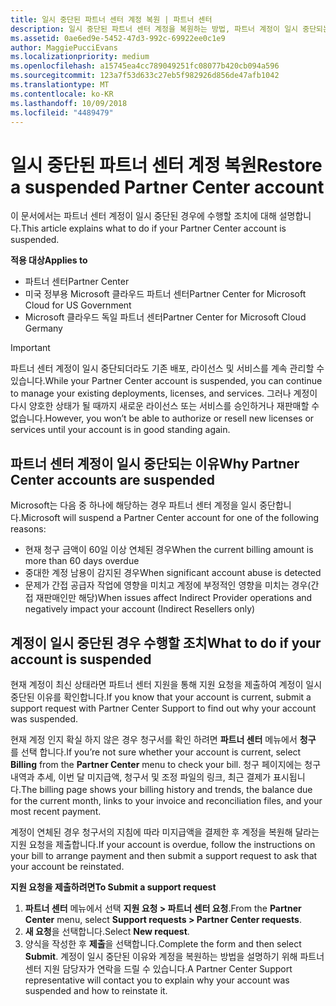 ```yaml
---
title: 일시 중단된 파트너 센터 계정 복원 | 파트너 센터
description: 일시 중단된 파트너 센터 계정을 복원하는 방법, 파트너 계정이 일시 중단되는 이유 및 일시 중단 동안 계정을 사용하는 방법을 알아봅니다.
ms.assetid: 0ae6ed9e-5452-47d3-992c-69922ee0c1e9
author: MaggiePucciEvans
ms.localizationpriority: medium
ms.openlocfilehash: a15745ea4cc789049251fc08077b420cb094a596
ms.sourcegitcommit: 123a7f53d633c27eb5f982926d856de47afb1042
ms.translationtype: MT
ms.contentlocale: ko-KR
ms.lasthandoff: 10/09/2018
ms.locfileid: "4489479"
---
```

# <a name="restore-a-suspended-partner-center-account"></a><span data-ttu-id="42f7e-103">일시 중단된 파트너 센터 계정 복원</span><span class="sxs-lookup"><span data-stu-id="42f7e-103">Restore a suspended Partner Center account</span></span>

<span data-ttu-id="42f7e-104">이 문서에서는 파트너 센터 계정이 일시 중단된 경우에 수행할 조치에 대해 설명합니다.</span><span class="sxs-lookup"><span data-stu-id="42f7e-104">This article explains what to do if your Partner Center account is suspended.</span></span>

**<span data-ttu-id="42f7e-105">적용 대상</span><span class="sxs-lookup"><span data-stu-id="42f7e-105">Applies to</span></span>**

-  <span data-ttu-id="42f7e-106">파트너 센터</span><span class="sxs-lookup"><span data-stu-id="42f7e-106">Partner Center</span></span>
-  <span data-ttu-id="42f7e-107">미국 정부용 Microsoft 클라우드 파트너 센터</span><span class="sxs-lookup"><span data-stu-id="42f7e-107">Partner Center for Microsoft Cloud for US Government</span></span>
-  <span data-ttu-id="42f7e-108">Microsoft 클라우드 독일 파트너 센터</span><span class="sxs-lookup"><span data-stu-id="42f7e-108">Partner Center for Microsoft Cloud Germany</span></span>

> [!IMPORTANT]  
> <span data-ttu-id="42f7e-109">파트너 센터 계정이 일시 중단되더라도 기존 배포, 라이선스 및 서비스를 계속 관리할 수 있습니다.</span><span class="sxs-lookup"><span data-stu-id="42f7e-109">While your Partner Center account is suspended, you can continue to manage your existing deployments, licenses, and services.</span></span> <span data-ttu-id="42f7e-110">그러나 계정이 다시 양호한 상태가 될 때까지 새로운 라이선스 또는 서비스를 승인하거나 재판매할 수 없습니다.</span><span class="sxs-lookup"><span data-stu-id="42f7e-110">However, you won’t be able to authorize or resell new licenses or services until your account is in good standing again.</span></span>

## <a name="why-partner-center-accounts-are-suspended"></a><span data-ttu-id="42f7e-111">파트너 센터 계정이 일시 중단되는 이유</span><span class="sxs-lookup"><span data-stu-id="42f7e-111">Why Partner Center accounts are suspended</span></span>

<span data-ttu-id="42f7e-112">Microsoft는 다음 중 하나에 해당하는 경우 파트너 센터 계정을 일시 중단합니다.</span><span class="sxs-lookup"><span data-stu-id="42f7e-112">Microsoft will suspend a Partner Center account for one of the following reasons:</span></span>

- <span data-ttu-id="42f7e-113">현재 청구 금액이 60일 이상 연체된 경우</span><span class="sxs-lookup"><span data-stu-id="42f7e-113">When the current billing amount is more than 60 days overdue</span></span> 
- <span data-ttu-id="42f7e-114">중대한 계정 남용이 감지된 경우</span><span class="sxs-lookup"><span data-stu-id="42f7e-114">When significant account abuse is detected</span></span>
- <span data-ttu-id="42f7e-115">문제가 간접 공급자 작업에 영향을 미치고 계정에 부정적인 영향을 미치는 경우(간접 재판매인만 해당)</span><span class="sxs-lookup"><span data-stu-id="42f7e-115">When issues affect Indirect Provider operations and negatively impact your account (Indirect Resellers only)</span></span>

## <a name="what-to-do-if-your-account-is-suspended"></a><span data-ttu-id="42f7e-116">계정이 일시 중단된 경우 수행할 조치</span><span class="sxs-lookup"><span data-stu-id="42f7e-116">What to do if your account is suspended</span></span>

<span data-ttu-id="42f7e-117">현재 계정이 최신 상태라면 파트너 센터 지원을 통해 지원 요청을 제출하여 계정이 일시 중단된 이유를 확인합니다.</span><span class="sxs-lookup"><span data-stu-id="42f7e-117">If you know that your account is current, submit a support request with Partner Center Support to find out why your account was suspended.</span></span> 

<span data-ttu-id="42f7e-118">현재 계정 인지 확실 하지 않은 경우 청구서를 확인 하려면 **파트너 센터** 메뉴에서 **청구** 를 선택 합니다.</span><span class="sxs-lookup"><span data-stu-id="42f7e-118">If you’re not sure whether your account is current, select **Billing** from the **Partner Center** menu to check your bill.</span></span> <span data-ttu-id="42f7e-119">청구 페이지에는 청구 내역과 추세, 이번 달 미지급액, 청구서 및 조정 파일의 링크, 최근 결제가 표시됩니다.</span><span class="sxs-lookup"><span data-stu-id="42f7e-119">The billing page shows your billing history and trends, the balance due for the current month, links to your invoice and reconciliation files, and your most recent payment.</span></span>

<span data-ttu-id="42f7e-120">계정이 연체된 경우 청구서의 지침에 따라 미지급액을 결제한 후 계정을 복원해 달라는 지원 요청을 제출합니다.</span><span class="sxs-lookup"><span data-stu-id="42f7e-120">If your account is overdue, follow the instructions on your bill to arrange payment and then submit a support request to ask that your account be reinstated.</span></span> 

**<span data-ttu-id="42f7e-121">지원 요청을 제출하려면</span><span class="sxs-lookup"><span data-stu-id="42f7e-121">To Submit a support request</span></span>**

1.  <span data-ttu-id="42f7e-122">**파트너 센터** 메뉴에서 선택 **지원 요청 > 파트너 센터 요청**.</span><span class="sxs-lookup"><span data-stu-id="42f7e-122">From the **Partner Center** menu, select **Support requests > Partner Center requests**.</span></span>
2.  <span data-ttu-id="42f7e-123">**새 요청**을 선택합니다.</span><span class="sxs-lookup"><span data-stu-id="42f7e-123">Select **New request**.</span></span> 
3.  <span data-ttu-id="42f7e-124">양식을 작성한 후 **제출**을 선택합니다.</span><span class="sxs-lookup"><span data-stu-id="42f7e-124">Complete the form and then select **Submit**.</span></span> <span data-ttu-id="42f7e-125">계정이 일시 중단된 이유와 계정을 복원하는 방법을 설명하기 위해 파트너 센터 지원 담당자가 연락을 드릴 수 있습니다.</span><span class="sxs-lookup"><span data-stu-id="42f7e-125">A Partner Center Support representative will contact you to explain why your account was suspended and how to reinstate it.</span></span>



